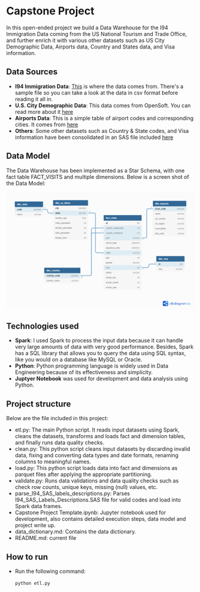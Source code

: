 # Capstone Project

In this open-ended project we build a Data Warehouse for the I94 Immigration Data coming from the US National Tourism and Trade Office, and further enrich it with various other datasets such as US City Demographic Data, Airports data, Country and States data, and Visa information.


## Data Sources

* **I94 Immigration Data**: [This](https://travel.trade.gov/research/reports/i94/historical/2016.html) is where the data comes from. There's a sample file so you can take a look at the data in csv format before reading it all in. 
* **U.S. City Demographic Data**: This data comes from OpenSoft. You can read more about it [here](https://public.opendatasoft.com/explore/dataset/us-cities-demographics/export/)
* **Airports Data**: This is a simple table of airport codes and corresponding cities. It comes from [here](https://datahub.io/core/airport-codes#data)
* **Others**: Some other datasets such as Country & State codes, and Visa information have been consolidated in an SAS file included [here](https://github.com/ashu20777/Udacity_Data_Engineering/blob/master/Capstone_Project/data/I94_SAS_Labels_Descriptions.SAS) 


## Data Model

The Data Warehouse has been implemented as a Star Schema, with one fact table FACT_VISITS and multiple dimensions. Below is a screen shot of the Data Model:

![](images/Data_Model.png)


## Technologies used

* **Spark**: I used Spark to process the input data because it can handle very large amounts of data with very good performance. Besides, Spark has a SQL library that allows you to query the data using SQL syntax, like you would on a database like MySQL or Oracle.
* **Python**: Python programming language is widely used in Data Engineering because of its effectiveness and simplicity.
* **Juptyer Notebook** was used for development and data analysis using Python.


## Project structure

Below are the file included in this project:

- etl.py: The main Python script. It reads input datasets using Spark, cleans the datasets, transforms and loads fact and dimension tables, and finally runs data quality checks.
- clean.py: This python script cleans input datasets by discarding invalid data, fixing and converting data types and date formats, renaming columns to meaningful names.
- load.py: This python script loads data into fact and dimensions as parquet files after applying the appropriate partitioning.
- validate.py: Runs data validations and data quality checks such as check row counts, unique keys, missing (null) values, etc.
- parse_I94_SAS_labels_descriptions.py: Parses I94_SAS_Labels_Descriptions.SAS file for valid codes and load into Spark data frames.
- Capstone Project Template.ipynb: Jupyter notebook used for development, also contains detailed execution steps, data model and project write up.
- data_dictionary.md: Contains the data dictionary.
- README.md: current file


## How to run

- Run the following command:

	`python etl.py`